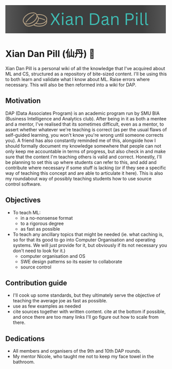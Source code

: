 ![PyTorch Logo](https://github.com/Zypperman/xiandan/raw/main/source/_static/img/logo_v2.png)


# Xian Dan Pill (仙丹) 💊 
 Xian Dan Pill is a personal wiki of all the knowledge that I've acquired about ML and CS, structured as a repository of bite-sized content. I'll be using this to both learn and validate what I know about ML. Raise errors where necessary. This will also be then reformed into a wiki for DAP.

## Motivation
DAP (Data Associates Program) is an academic program run by SMU BIA (Business Intelligence and Analytics club). After being in it as both a mentee and a mentor, I've realised that its sometimes difficult, even as a mentor, to assert whether whatever we're teaching is correct (as per the usual flaws of self-guided learning, you won't know you're wrong until someone corrects you). A friend has also constantly reminded me of this, alongside how I should formally document my knowledge somewhere that people can not only keep me accountable in terms of progress, but also check in and make sure that the content I'm teaching others is valid and correct. Honestly, I'll be planning to set this up where students can refer to this, and add and contribute where necessary if some stuff is lacking (or if they see a specific way of teaching this concept and are able to articulate it here). This is also my roundabout way of possibly teaching students how to use source control software.

## Objectives
- To teach ML:
    - in a no-nonsense format
    - to a rigorous degree
    - as fast as possible
- To teach any ancillary topics that might be needed (ie. what caching is, so for that its good to go into Computer Organisation and operating systems. We will just provide for it, but obviously if its not necessary you don't need to look for it.)
    - computer organisation and OS 
    - SWE design patterns so its easier to collaborate
    - source control

## Contribution guide
- I'll cook up some standards, but they ultimately serve the objective of teaching the average joe as fast as possible.
- use as few examples as needed
- cite sources together with written content. cite at the bottom if possible, and once there are too many links I'll go figure out how to scale from there.

## Dedications
- All members and organisers of the 9th and 10th DAP rounds.
- My mentor Nicole, who taught me not to keep my face towel in the bathroom.